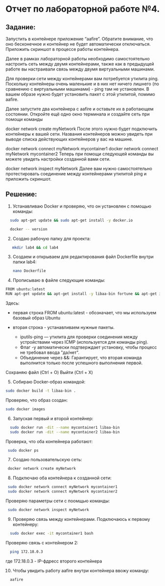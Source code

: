 Отчет по лабораторной работе №4.
===

Задание:
---
Запустить в контейнере приложение “aafire”. Обратите внимание, что оно бесконечное и контейнер не будет автоматически отключаться.
Приложить скриншот в процессе работы контейнера.

Далее в рамках лабораторной работы необходимо самостоятельно настроить сеть между двумя контейнерами, также как в предыдущей работе вы настраивали связь между двумя виртуальными машинами.

Для проверки сети между контейнерами вам потребуется утилита ping. Поскольку контейнеры очень маленькие и в них нет ничего лишнего (по сравнению с виртуальными машинами) - ping там не установлен. В вашем образе нужно будет установить пакет с этой утилитой, помимо aafire.

Далее запустите два контейнера с aafire и оставьте их в работающем состоянии.
Откройте ещё одно окно терминала и создайте сеть при помощи команды

docker network create myNetwork
После этого нужно будет подключить контейнеры к вашей сети. Названия контейнеров можно увидеть при выводе списка действующих контейнеров у вас на машине.

docker network connect myNetwork mycontainer1
docker network connect myNetwork mycontainer2
Теперь при помощи следующей команды вы можете увидеть настройки созданной вами сети.

docker network inspect myNetwork
Далее вам нужно самостоятельно протестировать соединение между контейнерами утилитой ping и приложить скриншот.

Решение:
----
1. Устанавливаю Docker и проверяю, что он установлен с помощью команды:
 ```bash
   sudo apt-get update && sudo apt-get install -y docker.io
   ```

 ```bash
   docker -- version
   ```

2. Создаю рабочую папку для проекта:
```bash
   mkdir lab4 && cd lab4
   ```
3. Создаем и открываем для редактирования файл Dockerfile внутри папки lab4:
   ```bash
   nano Dockerfile
   ```

4. Прописываю в файле следующие команды:
  ```bash
  FROM ubuntu:latest  
  RUN apt-get update && apt-get install -y libaa-bin fortune && apt-get install iputils-ping -y
  ```
  Здесь: 
  
  * первая строка FROM ubuntu:latest - обозначает, что мы используем базовый образ Ubuntu
  
  * вторая строка - устанавливаем нужные пакеты. 
  
    - iputils-ping — утилита для проверки соединения между устройствами через ICMP (используется для команды ping).
    - Флаг -y автоматически подтверждает установку, чтобы процесс не требовал ввода "да/нет".
    - Объединение через &&: Гарантирует, что вторая команда выполнится только после успешного выполнения первой.

Сохраняю файл (Ctrl + O)
Выйти (Ctrl + X)

5. Собираю Docker-образ командой:
  ```bash
  sudo docker build -t libaa-bin .
  ```
  Проверяю, что образ создан:
  ```bash
  sudo docker images
  ```
6. Запуская первый и второй контейнер:
```bash
  sudo docker run -dit --name mycontainer1 libaa-bin
  sudo docker run -dit --name mycontainer2 libaa-bin
  ```
Проверка, что оба контейнера работают:
 ```bash
  sudo docker ps
  ```

7. Создаю пользовательскую сеть:
 ```bash
  docker network create myNetwork
  ```
8.  Подключаю оба контейнера к созданной сети:
 ```bash
  sudo docker network connect myNetwork mycontainer1
  sudo docker network connect myNetwork mycontainer2
  ```
 Проверяю параметры сети с поомщью команды:
 ```bash
  sudo docker network inspect myNetwork
  ```

9. Проверяю связь между контейнерами.
Подключаюсь к первому контейнеру:
```bash
  sudo docker exec -it mycontainer1 bash
  ```

Проверяю связь с контейнером 2:
```bash
  ping 172.18.0.3
  ```
где 172.18.0.3 - IP-фдресс второго контейнера

10. Чтобы увидить работу aafire
внутри контейнера ввожу команду:
```bash
  aafire
  ```




